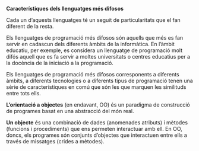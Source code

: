 __Característiques dels llenguatges més difosos__

Cada un d’aquests llenguatges té un
seguit de particularitats que el fan diferent de la resta.

Els llenguatges de programació més difosos són aquells que més es fan servir
en cadascun dels diferents àmbits de la informàtica. En l’àmbit educatiu, per
exemple, es considera un llenguatge de programació molt difós aquell que es fa
servir a moltes universitats o centres educatius per a la docència de la iniciació a
la programació.

Els llenguatges de programació més difosos corresponents a diferents àmbits,
a diferents tecnologies o a diferents tipus de programació tenen una sèrie de
característiques en comú que són les que marquen les similituds entre tots ells.

**L’orientació a objectes** (en endavant, OO) és un paradigma de construcció
de programes basat en una abstracció del món real.

**Un objecte** és una combinació de dades (anomenades atributs) i mètodes
(funcions i procediments) que ens permeten interactuar amb ell. En OO,
doncs, els programes són conjunts d’objectes que interactuen entre ells a
través de missatges (crides a mètodes).
